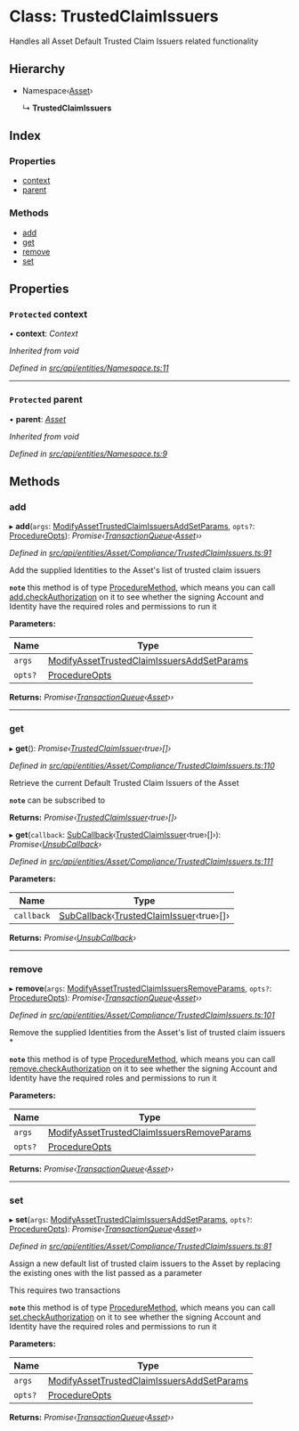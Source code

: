 # Class: TrustedClaimIssuers

Handles all Asset Default Trusted Claim Issuers related functionality

## Hierarchy

* Namespace‹[Asset](asset.md)›

  ↳ **TrustedClaimIssuers**

## Index

### Properties

* [context](trustedclaimissuers.md#protected-context)
* [parent](trustedclaimissuers.md#protected-parent)

### Methods

* [add](trustedclaimissuers.md#add)
* [get](trustedclaimissuers.md#get)
* [remove](trustedclaimissuers.md#remove)
* [set](trustedclaimissuers.md#set)

## Properties

### `Protected` context

• **context**: *Context*

*Inherited from void*

*Defined in [src/api/entities/Namespace.ts:11](https://github.com/PolymathNetwork/polymesh-sdk/blob/38ee8078/src/api/entities/Namespace.ts#L11)*

___

### `Protected` parent

• **parent**: *[Asset](asset.md)*

*Inherited from void*

*Defined in [src/api/entities/Namespace.ts:9](https://github.com/PolymathNetwork/polymesh-sdk/blob/38ee8078/src/api/entities/Namespace.ts#L9)*

## Methods

###  add

▸ **add**(`args`: [ModifyAssetTrustedClaimIssuersAddSetParams](../interfaces/modifyassettrustedclaimissuersaddsetparams.md), `opts?`: [ProcedureOpts](../interfaces/procedureopts.md)): *Promise‹[TransactionQueue](transactionqueue.md)‹[Asset](asset.md)››*

*Defined in [src/api/entities/Asset/Compliance/TrustedClaimIssuers.ts:91](https://github.com/PolymathNetwork/polymesh-sdk/blob/38ee8078/src/api/entities/Asset/Compliance/TrustedClaimIssuers.ts#L91)*

Add the supplied Identities to the Asset's list of trusted claim issuers

**`note`** this method is of type [ProcedureMethod](../interfaces/proceduremethod.md), which means you can call [add.checkAuthorization](../interfaces/proceduremethod.md#checkauthorization)
  on it to see whether the signing Account and Identity have the required roles and permissions to run it

**Parameters:**

Name | Type |
------ | ------ |
`args` | [ModifyAssetTrustedClaimIssuersAddSetParams](../interfaces/modifyassettrustedclaimissuersaddsetparams.md) |
`opts?` | [ProcedureOpts](../interfaces/procedureopts.md) |

**Returns:** *Promise‹[TransactionQueue](transactionqueue.md)‹[Asset](asset.md)››*

___

###  get

▸ **get**(): *Promise‹[TrustedClaimIssuer](../interfaces/trustedclaimissuer.md)‹true›[]›*

*Defined in [src/api/entities/Asset/Compliance/TrustedClaimIssuers.ts:110](https://github.com/PolymathNetwork/polymesh-sdk/blob/38ee8078/src/api/entities/Asset/Compliance/TrustedClaimIssuers.ts#L110)*

Retrieve the current Default Trusted Claim Issuers of the Asset

**`note`** can be subscribed to

**Returns:** *Promise‹[TrustedClaimIssuer](../interfaces/trustedclaimissuer.md)‹true›[]›*

▸ **get**(`callback`: [SubCallback](../globals.md#subcallback)‹[TrustedClaimIssuer](../interfaces/trustedclaimissuer.md)‹true›[]›): *Promise‹[UnsubCallback](../globals.md#unsubcallback)›*

*Defined in [src/api/entities/Asset/Compliance/TrustedClaimIssuers.ts:111](https://github.com/PolymathNetwork/polymesh-sdk/blob/38ee8078/src/api/entities/Asset/Compliance/TrustedClaimIssuers.ts#L111)*

**Parameters:**

Name | Type |
------ | ------ |
`callback` | [SubCallback](../globals.md#subcallback)‹[TrustedClaimIssuer](../interfaces/trustedclaimissuer.md)‹true›[]› |

**Returns:** *Promise‹[UnsubCallback](../globals.md#unsubcallback)›*

___

###  remove

▸ **remove**(`args`: [ModifyAssetTrustedClaimIssuersRemoveParams](../interfaces/modifyassettrustedclaimissuersremoveparams.md), `opts?`: [ProcedureOpts](../interfaces/procedureopts.md)): *Promise‹[TransactionQueue](transactionqueue.md)‹[Asset](asset.md)››*

*Defined in [src/api/entities/Asset/Compliance/TrustedClaimIssuers.ts:101](https://github.com/PolymathNetwork/polymesh-sdk/blob/38ee8078/src/api/entities/Asset/Compliance/TrustedClaimIssuers.ts#L101)*

Remove the supplied Identities from the Asset's list of trusted claim issuers   *

**`note`** this method is of type [ProcedureMethod](../interfaces/proceduremethod.md), which means you can call [remove.checkAuthorization](../interfaces/proceduremethod.md#checkauthorization)
  on it to see whether the signing Account and Identity have the required roles and permissions to run it

**Parameters:**

Name | Type |
------ | ------ |
`args` | [ModifyAssetTrustedClaimIssuersRemoveParams](../interfaces/modifyassettrustedclaimissuersremoveparams.md) |
`opts?` | [ProcedureOpts](../interfaces/procedureopts.md) |

**Returns:** *Promise‹[TransactionQueue](transactionqueue.md)‹[Asset](asset.md)››*

___

###  set

▸ **set**(`args`: [ModifyAssetTrustedClaimIssuersAddSetParams](../interfaces/modifyassettrustedclaimissuersaddsetparams.md), `opts?`: [ProcedureOpts](../interfaces/procedureopts.md)): *Promise‹[TransactionQueue](transactionqueue.md)‹[Asset](asset.md)››*

*Defined in [src/api/entities/Asset/Compliance/TrustedClaimIssuers.ts:81](https://github.com/PolymathNetwork/polymesh-sdk/blob/38ee8078/src/api/entities/Asset/Compliance/TrustedClaimIssuers.ts#L81)*

Assign a new default list of trusted claim issuers to the Asset by replacing the existing ones with the list passed as a parameter

This requires two transactions

**`note`** this method is of type [ProcedureMethod](../interfaces/proceduremethod.md), which means you can call [set.checkAuthorization](../interfaces/proceduremethod.md#checkauthorization)
  on it to see whether the signing Account and Identity have the required roles and permissions to run it

**Parameters:**

Name | Type |
------ | ------ |
`args` | [ModifyAssetTrustedClaimIssuersAddSetParams](../interfaces/modifyassettrustedclaimissuersaddsetparams.md) |
`opts?` | [ProcedureOpts](../interfaces/procedureopts.md) |

**Returns:** *Promise‹[TransactionQueue](transactionqueue.md)‹[Asset](asset.md)››*
